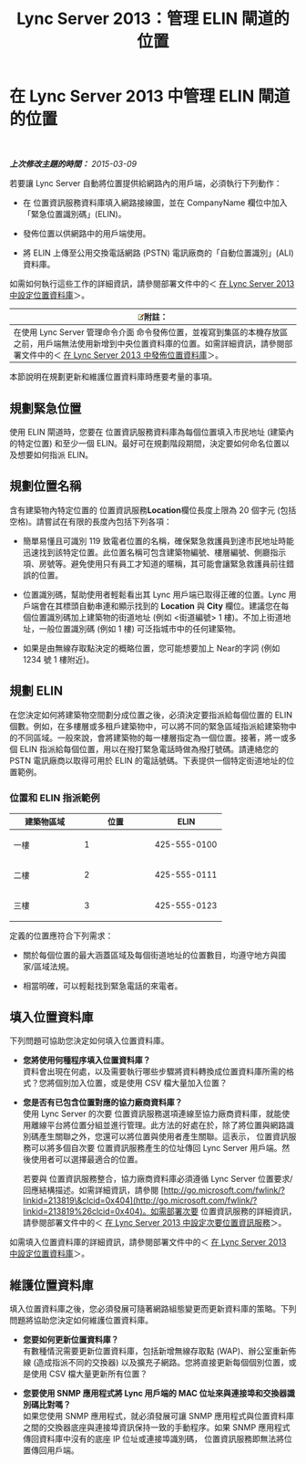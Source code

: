 ﻿---
title: Lync Server 2013：管理 ELIN 閘道的位置
TOCTitle: 管理 ELIN 閘道的位置
ms:assetid: ced79c13-4e7e-4034-95cd-6fc913f4f222
ms:mtpsurl: https://technet.microsoft.com/zh-tw/library/JJ205288(v=OCS.15)
ms:contentKeyID: 49292363
ms.date: 08/10/2015
mtps_version: v=OCS.15
ms.translationtype: HT
---

# 在 Lync Server 2013 中管理 ELIN 閘道的位置

 

_**上次修改主題的時間：** 2015-03-09_

若要讓 Lync Server 自動將位置提供給網路內的用戶端，必須執行下列動作：

  - 在 位置資訊服務資料庫填入網路接線圖，並在 CompanyName 欄位中加入「緊急位置識別碼」(ELIN)。

  - 發佈位置以供網路中的用戶端使用。

  - 將 ELIN 上傳至公用交換電話網路 (PSTN) 電訊廠商的「自動位置識別」(ALI) 資料庫。

如需如何執行這些工作的詳細資訊，請參閱部署文件中的＜ [在 Lync Server 2013 中設定位置資料庫](lync-server-2013-configure-the-location-database.md)＞。

<table>
<thead>
<tr class="header">
<th><img src="images/Gg398811.note(OCS.15).gif" title="note" alt="note" />附註：</th>
</tr>
</thead>
<tbody>
<tr class="odd">
<td>在使用 Lync Server 管理命令介面 命令發佈位置，並複寫到集區的本機存放區之前，用戶端無法使用新增到中央位置資料庫的位置。如需詳細資訊，請參閱部署文件中的＜ <a href="lync-server-2013-publish-the-location-database.md">在 Lync Server 2013 中發佈位置資料庫</a>＞。</td>
</tr>
</tbody>
</table>


本節說明在規劃更新和維護位置資料庫時應要考量的事項。

## 規劃緊急位置

使用 ELIN 閘道時，您要在 位置資訊服務資料庫為每個位置填入市民地址 (建築內的特定位置) 和至少一個 ELIN。最好可在規劃階段期間，決定要如何命名位置以及想要如何指派 ELIN。

## 規劃位置名稱

含有建築物內特定位置的 位置資訊服務**Location**欄位長度上限為 20 個字元 (包括空格)。請嘗試在有限的長度內包括下列各項：

  - 簡單易懂且可識別 119 致電者位置的名稱，確保緊急救護員到達市民地址時能迅速找到該特定位置。此位置名稱可包含建築物編號、樓層編號、側廳指示項、房號等。避免使用只有員工才知道的暱稱，其可能會讓緊急救護員前往錯誤的位置。

  - 位置識別碼，幫助使用者輕鬆看出其 Lync 用戶端已取得正確的位置。Lync 用戶端會在其標頭自動串連和顯示找到的 **Location** 與 **City** 欄位。建議您在每個位置識別碼加上建築物的街道地址 (例如 \<街道編號\> 1 樓)。不加上街道地址，一般位置識別碼 (例如 1 樓) 可泛指城市中的任何建築物。

  - 如果是由無線存取點決定的概略位置，您可能想要加上 Near的字詞 (例如 1234 號 1 樓附近)。

## 規劃 ELIN

在您決定如何將建築物空間劃分成位置之後，必須決定要指派給每個位置的 ELIN 個數。例如，在多樓層或多租戶建築物中，可以將不同的緊急區域指派給建築物中的不同區域。一般來說，會將建築物的每一樓層指定為一個位置。接著，將一或多個 ELIN 指派給每個位置，用以在撥打緊急電話時做為撥打號碼。請連絡您的 PSTN 電訊廠商以取得可用於 ELIN 的電話號碼。下表提供一個特定街道地址的位置範例。

### 位置和 ELIN 指派範例

<table>
<colgroup>
<col style="width: 33%" />
<col style="width: 33%" />
<col style="width: 33%" />
</colgroup>
<thead>
<tr class="header">
<th>建築物區域</th>
<th>位置</th>
<th>ELIN</th>
</tr>
</thead>
<tbody>
<tr class="odd">
<td><p>一樓</p></td>
<td><p>1</p></td>
<td><p>425-555-0100</p></td>
</tr>
<tr class="even">
<td><p>二樓</p></td>
<td><p>2</p></td>
<td><p>425-555-0111</p></td>
</tr>
<tr class="odd">
<td><p>三樓</p></td>
<td><p>3</p></td>
<td><p>425-555-0123</p></td>
</tr>
</tbody>
</table>


定義的位置應符合下列需求：

  - 關於每個位置的最大涵蓋區域及每個街道地址的位置數目，均遵守地方與國家/區域法規。

  - 相當明確，可以輕鬆找到緊急電話的來電者。

## 填入位置資料庫

下列問題可協助您決定如何填入位置資料庫。

  - **您將使用何種程序填入位置資料庫？**  
    資料會出現在何處，以及需要執行哪些步驟將資料轉換成位置資料庫所需的格式？您將個別加入位置，或是使用 CSV 檔大量加入位置？

<!-- end list -->

  - **您是否有已包含位置對應的協力廠商資料庫？**  
    使用 Lync Server 的次要 位置資訊服務選項連線至協力廠商資料庫，就能使用離線平台將位置分組並進行管理。此方法的好處在於，除了將位置與網路識別碼產生關聯之外，您還可以將位置與使用者產生關聯。這表示， 位置資訊服務可以將多個自次要 位置資訊服務產生的位址傳回 Lync Server 用戶端。然後使用者可以選擇最適合的位置。
    
    若要與 位置資訊服務整合，協力廠商資料庫必須遵循 Lync Server 位置要求/回應結構描述。如需詳細資訊，請參閱 [http://go.microsoft.com/fwlink/?linkid=213819\&clcid=0x404](http://go.microsoft.com/fwlink/?linkid=213819%26clcid=0x404)。如需部署次要 位置資訊服務的詳細資訊，請參閱部署文件中的＜ [在 Lync Server 2013 中設定次要位置資訊服務](lync-server-2013-configure-a-secondary-location-information-service.md)＞。

如需填入位置資料庫的詳細資訊，請參閱部署文件中的＜ [在 Lync Server 2013 中設定位置資料庫](lync-server-2013-configure-the-location-database.md)＞。

## 維護位置資料庫

填入位置資料庫之後，您必須發展可隨著網路組態變更而更新資料庫的策略。下列問題將協助您決定如何維護位置資料庫。

  - **您要如何更新位置資料庫？**  
    有數種情況需要更新位置資料庫，包括新增無線存取點 (WAP)、辦公室重新佈線 (造成指派不同的交換器) 以及擴充子網路。您將直接更新每個個別位置，或是使用 CSV 檔大量更新所有位置？

<!-- end list -->

  - **您要使用 SNMP 應用程式將 Lync 用戶端的 MAC 位址來與連接埠和交換器識別碼比對嗎？**  
    如果您使用 SNMP 應用程式，就必須發展可讓 SNMP 應用程式與位置資料庫之間的交換器底座與連接埠資訊保持一致的手動程序。如果 SNMP 應用程式傳回資料庫中沒有的底座 IP 位址或連接埠識別碼， 位置資訊服務即無法將位置傳回用戶端。

